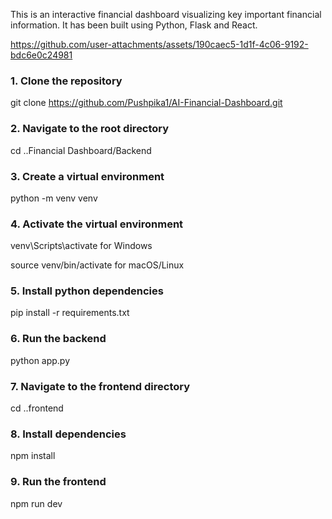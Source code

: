 This is an interactive financial dashboard visualizing key important financial information. It has been built using Python, Flask and React.

https://github.com/user-attachments/assets/190caec5-1d1f-4c06-9192-bdc6e0c24981

### **1. Clone the repository**
   
git clone https://github.com/Pushpika1/AI-Financial-Dashboard.git

### **2. Navigate to the root directory**

cd ..Financial Dashboard/Backend

### **3. Create a virtual environment**

python -m venv venv

### **4. Activate the virtual environment**

venv\Scripts\activate for Windows

source venv/bin/activate for macOS/Linux

### **5. Install python dependencies** 

pip install -r requirements.txt

### **6. Run the backend** 

python app.py

### **7. Navigate to the frontend directory** 

cd ..frontend

### **8. Install dependencies** 

npm install

### **9. Run the frontend** 

npm run dev
